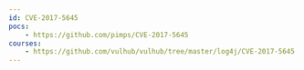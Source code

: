 ```yaml
---
id: CVE-2017-5645
pocs:
    - https://github.com/pimps/CVE-2017-5645
courses:
    - https://github.com/vulhub/vulhub/tree/master/log4j/CVE-2017-5645
---
```

